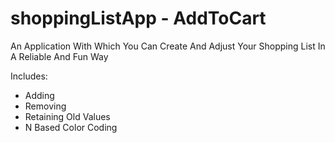# shoppingListApp - AddToCart
An Application With Which You Can Create And Adjust Your Shopping List In A Reliable And Fun Way

Includes:
- Adding
- Removing
- Retaining Old Values
- N Based Color Coding
